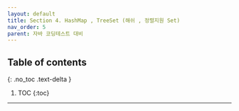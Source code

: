 ```yaml
---
layout: default
title: Section 4. HashMap , TreeSet (해쉬 , 정렬지원 Set)
nav_order: 5
parent: 자바 코딩테스트 대비
---
```

## Table of contents
{: .no_toc .text-delta }

1. TOC
{:toc}

---
